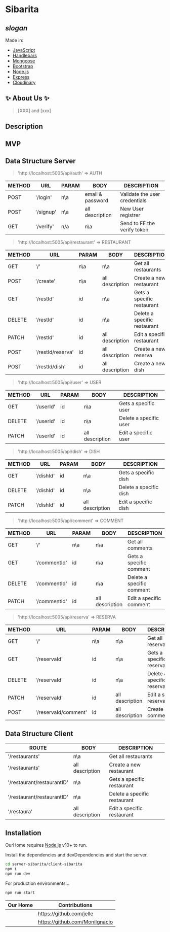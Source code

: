 # Sibarita

## _slogan_

<!-- [![... imagen](./public/images/index-background.jpg)](https://img.cyclic.app/) -->

Made in:

- [JavaScript]
- [Handlebars]
- [Mongoose]
- [Bootstrap]
- [Node.js]
- [Express]
- [Cloudinary]

## ✨ About Us ✨

> [XXX] and [xxx]

## Description

## MVP

## Data Structure Server

> 'http://localhost:5005/api/auth' => AUTH

| METHOD | URL       | PARAM | BODY             | DESCRIPTION                   |
| ------ | --------- | ----- | ---------------- | ----------------------------- |
| POST   | '/login'  | n\a   | email & password | Validate the user credentials |
| POST   | '/signup' | n\a   | all description  | New User registrer            |
| GET    | '/verify' | n/a   | n\a              | Send to FE the verify token   |

> 'http://localhost:5005/api/restaurant' => RESTAURANT

| METHOD | URL               | PARAM | BODY            | DESCRIPTION                  |
| ------ | ----------------- | ----- | --------------- | ---------------------------- |
| GET    | '/'               | n\a   | n\a             | Get all restaurants          |
| POST   | '/create'         | n\a   | all description | Create a new restaurant      |
| GET    | '/restId'         | id    | n\a             | Gets a specific restaurant   |
| DELETE | '/restId'         | id    | n\a             | Delete a specific restaurant |
| PATCH  | '/restId'         | id    | all description | Edit a specific restaurant   |
| POST   | '/restId/reserva' | id    | all description | Create a new reserva         |
| POST   | '/restId/dish'    | id    | all description | Create a new dish            |

> 'http://localhost:5005/api/user' => USER

| METHOD | URL       | PARAM | BODY            | DESCRIPTION            |
| ------ | --------- | ----- | --------------- | ---------------------- |
| GET    | '/userId' | id    | n\a             | Gets a specific user   |
| DELETE | '/userId' | id    | n\a             | Delete a specific user |
| PATCH  | '/userId' | id    | all description | Edit a specific user   |

> 'http://localhost:5005/api/dish' => DISH

| METHOD | URL       | PARAM | BODY            | DESCRIPTION            |
| ------ | --------- | ----- | --------------- | ---------------------- |
| GET    | '/dishId' | id    | n\a             | Gets a specific dish   |
| DELETE | '/dishId' | id    | n\a             | Delete a specific dish |
| PATCH  | '/dishId' | id    | all description | Edit a specific dish   |

> 'http://localhost:5005/api/comment' => COMMENT

| METHOD | URL          | PARAM | BODY            | DESCRIPTION               |
| ------ | ------------ | ----- | --------------- | ------------------------- |
| GET    | '/'          | n\a   | n\a             | Get all comments          |
| GET    | '/commentId' | id    | n\a             | Gets a specific comment   |
| DELETE | '/commentId' | id    | n\a             | Delete a specific comment |
| PATCH  | '/commentId' | id    | all description | Edit a specific comment   |

> 'http://localhost:5005/api/reserva' => RESERVA

| METHOD | URL                  | PARAM | BODY            | DESCRIPTION               |
| ------ | -------------------- | ----- | --------------- | ------------------------- |
| GET    | '/'                  | n\a   | n\a             | Get all reservas          |
| GET    | '/reservaId'         | id    | n\a             | Gets a specific reserva   |
| DELETE | '/reservaId'         | id    | n\a             | Delete a specific reserva |
| PATCH  | '/reservaId'         | id    | all description | Edit a specific reserva   |
| POST   | '/reservaId/comment' | id    | all description | Create a new comment      |

## Data Structure Client

| ROUTE                      | BODY            | DESCRIPTION                  |
| -------------------------- | --------------- | ---------------------------- |
| '/restaurants'             | n\a             | Get all restaurants          |
| '/restaurants'             | all description | Create a new restaurant      |
| '/restaurant/restaurantID' | n\a             | Gets a specific restaurant   |
| '/restaurant/restaurantID' | n\a             | Delete a specific restaurant |
| '/restaura'                | all description | Edit a specific restaurant   |

## Installation

OurHome requires [Node.js](https://nodejs.org/) v10+ to run.

Install the dependencies and devDependencies and start the server.

```sh
cd server-sibarita/client-sibarita
npm i
npm run dev
```

For production environments...

```sh
npm run start
```

| Our Home | Contributions                  |
| -------- | ------------------------------ |
|          | https://github.com/jelle       |
|          | https://github.com/MoniIgnacio |

[javascript]: https://www.javascript.com/
[handlebars]: https://handlebarsjs.com/
[mongoose]: https://mongoosejs.com/
[bootstrap]: https://getbootstrap.com/
[node.js]: http://nodejs.org
[express]: http://expressjs.com
[cloudinary]: https://cloudinary.com/
[ignacio moni]: https://www.linkedin.com/in/moniignacio02/
[jelle]: https://www.linkedin.com/in/jelle/
